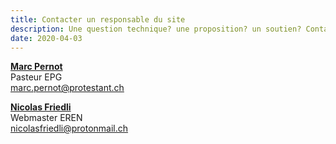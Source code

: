 ```yaml
---
title: Contacter un responsable du site
description: Une question technique? une proposition? un soutien? Contactez-nous!
date: 2020-04-03
--- 
```


**[Marc Pernot](https://jecherchedieu.ch/temoignages/temoin/page-de-l-auteur-marc-pernot-pasteur-eglise-protestante-de-geneve/)**  
Pasteur EPG  
[marc.pernot@protestant.ch](mailto:marc.pernot@protestant.ch)

**[Nicolas Friedli](https://nicolasfriedli.ch/contacts/)**  
Webmaster EREN  
[nicolasfriedli@protonmail.ch](mailto:nicolasfriedli@protonmail.ch)
